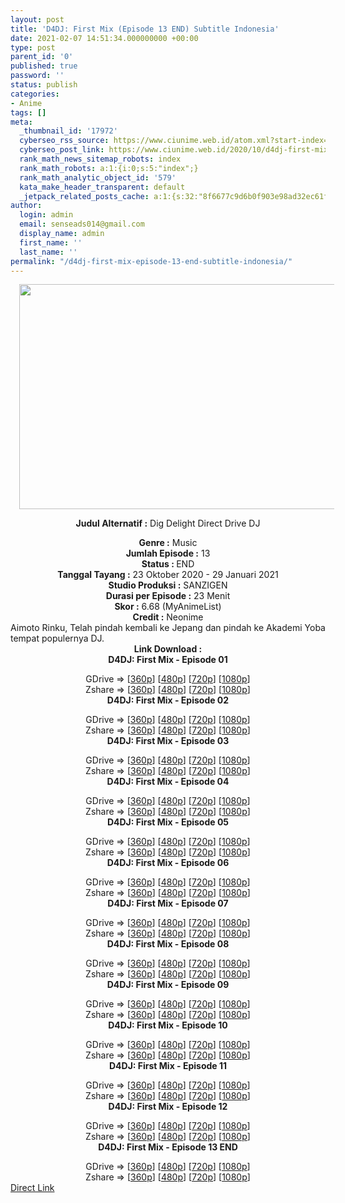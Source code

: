 ```yaml
---
layout: post
title: 'D4DJ: First Mix (Episode 13 END) Subtitle Indonesia'
date: 2021-02-07 14:51:34.000000000 +00:00
type: post
parent_id: '0'
published: true
password: ''
status: publish
categories:
- Anime
tags: []
meta:
  _thumbnail_id: '17972'
  cyberseo_rss_source: https://www.ciunime.web.id/atom.xml?start-index=301&max-results=150
  cyberseo_post_link: https://www.ciunime.web.id/2020/10/d4dj-first-mix-subtitle-indonesia.html
  rank_math_news_sitemap_robots: index
  rank_math_robots: a:1:{i:0;s:5:"index";}
  rank_math_analytic_object_id: '579'
  kata_make_header_transparent: default
  _jetpack_related_posts_cache: a:1:{s:32:"8f6677c9d6b0f903e98ad32ec61f8deb";a:2:{s:7:"expires";i:1644629819;s:7:"payload";a:0:{}}}
author:
  login: admin
  email: senseads014@gmail.com
  display_name: admin
  first_name: ''
  last_name: ''
permalink: "/d4dj-first-mix-episode-13-end-subtitle-indonesia/"
---
```

<div style="text-align: center;">
<div style="text-align: left;">
<div class="separator" style="clear: both; text-align: center;"></div>
</div>
<div class="separator" style="clear: both; text-align: center;"><a href="https://1.bp.blogspot.com/-8OAM5qbO2gE/X5e0-C6XNeI/AAAAAAAAeXg/zk_iIIpNjK8niFmflJoFXVq7IBO2iijAgCLcBGAsYHQ/s1280/D4DJ%2B-%2BFirst%2BMix.png" style="margin-left: 1em; margin-right: 1em;"><img border="0" data-original-height="720" data-original-width="1280" height="360" src="{{ site.baseurl }}/assets/2021/02/D4DJ%2B-%2BFirst%2BMix.png" width="640" /></a></div>
<p><b>Judul</b><b><b> Alternatif</b> :</b> Dig Delight Direct Drive DJ</div>
<div style="text-align: center;"><b><b>Genre :</b></b> Music</div>
<div style="text-align: center;"><b>Jumlah Episode :</b> 13<br /><b>Status : </b>END<br /><b>Tanggal Tayang :</b> 23 Oktober 2020&nbsp;- 29 Januari 2021<br /><b>Studio Produksi :</b> SANZIGEN<br /><b>Durasi per Episode :</b> 23 Menit</div>
<div style="text-align: center;"><b>Skor :</b> 6.68 (MyAnimeList)<br /><b>Credit :</b> Neonime</div>
<div style="text-align: center;"></div>
<div style="text-align: justify;">Aimoto Rinku, Telah pindah kembali ke Jepang dan pindah ke Akademi Yoba tempat populernya DJ.</div>
<div style="text-align: justify;"></div>
<div style="text-align: justify;"></div>
<div style="text-align: center;"><b>Link Download :</b></div>
<div style="text-align: center;"><b>D4DJ: First Mix - Episode 01</b></p>
<div style="text-align: center;">GDrive =&gt; [<a href="https://acefile.co/f/30867876/neonime_d4dj-fm-01-360p-zip" target="_blank" rel="noopener">360p</a>] [<a href="https://drive.google.com/uc?export=download&amp;id=18Gu5aJdNhMJEp0JANoyR_BxBuVu01RAx" target="_blank" rel="noopener">480p</a>] [<a href="https://drive.google.com/uc?export=download&amp;id=1rllgaACyQ161hW4521AWE8Zfb1L08XTU" target="_blank" rel="noopener">720p</a>] [<a href="https://drive.google.com/uc?export=download&amp;id=1n0sEBrmz2zk7yR1_I_zd1lu0HY2EQeEM" target="_blank" rel="noopener">1080p</a>]<br />Zshare =&gt; [<a href="https://www68.zippyshare.com/v/uEpUcL65/file.html" target="_blank" rel="noopener">360p</a>] [<a href="https://www15.zippyshare.com/v/VDcLS5um/file.html" target="_blank" rel="noopener">480p</a>] [<a href="https://www30.zippyshare.com/v/0VADQvGf/file.html" target="_blank" rel="noopener">720p</a>] [<a href="https://www85.zippyshare.com/v/fevJ45Uk/file.html" target="_blank" rel="noopener">1080p</a>] </div>
<div style="text-align: center;"><b>D4DJ: First Mix - Episode 02</b></p>
<div>GDrive =&gt; [<a href="https://mir.cr/JGE8CMBH" target="_blank" rel="noopener">360p</a>] [<a href="https://drive.google.com/uc?export=download&amp;id=18E8T7ctNjjATsBT0UQfxkBf-U2D8qflA" target="_blank" rel="noopener">480p</a>] [<a href="https://drive.google.com/uc?export=download&amp;id=1Cb3w081qM5tlKNiU0Yr2sWoJAil9_zO2" target="_blank" rel="noopener">720p</a>] [<a href="https://drive.google.com/uc?export=download&amp;id=1zI6ewIsCiGsY9F_5jfZb5gfpm5X7LQLq" target="_blank" rel="noopener">1080p</a>]<br />Zshare =&gt; [<a href="https://www60.zippyshare.com/v/j8DRdaZz/file.html" target="_blank" rel="noopener">360p</a>] [<a href="https://www11.zippyshare.com/v/w5TysYkw/file.html" target="_blank" rel="noopener">480p</a>] [<a href="https://www64.zippyshare.com/v/wpDPGaVQ/file.html" target="_blank" rel="noopener">720p</a>] [<a href="https://www10.zippyshare.com/v/ITQLzo8X/file.html" target="_blank" rel="noopener">1080p</a>]</div>
<div><b>D4DJ: First Mix - Episode 03</b></p>
<div>GDrive =&gt; [<a href="https://acefile.co/f/31779578/neonime_d4dj-fm-03-360p-zip" target="_blank" rel="noopener">360p</a>] [<a href="https://drive.google.com/uc?export=download&amp;id=1eAFX0pJFvgY8p2AMQiTBbguRbn0o1YPn" target="_blank" rel="noopener">480p</a>] [<a href="https://drive.google.com/uc?export=download&amp;id=16-h9vfM5sjpa-Aet9UJJheNtIa_mlYjJ" target="_blank" rel="noopener">720p</a>] [<a href="https://drive.google.com/uc?export=download&amp;id=1GCzyKARub122aEgQ2EmT6aMXerdgXSPf" target="_blank" rel="noopener">1080p</a>]<br />Zshare =&gt; [<a href="https://www35.zippyshare.com/v/hAvvs8p4/file.html" target="_blank" rel="noopener">360p</a>] [<a href="https://www40.zippyshare.com/v/afBqjIYg/file.html" target="_blank" rel="noopener">480p</a>] [<a href="https://www94.zippyshare.com/v/pZQTwKa2/file.html" target="_blank" rel="noopener">720p</a>] [<a href="https://www38.zippyshare.com/v/LWT3dz70/file.html" target="_blank" rel="noopener">1080p</a>]</div>
</div>
<div><b>D4DJ: First Mix - Episode 04</b></p>
<div>GDrive =&gt; [<a href="https://acefile.co/f/32147245/neonime_d4dj-fm-04-360p-zip" target="_blank" rel="noopener">360p</a>] [<a href="https://drive.google.com/uc?export=download&amp;id=1RpKhDRVfXHX5o6q0v-CEoNwBpGWb7j1d" target="_blank" rel="noopener">480p</a>] [<a href="https://drive.google.com/uc?export=download&amp;id=128RFG8mJMXetoYcHJUo4LfvdXo6Q0MYP" target="_blank" rel="noopener">720p</a>] [<a href="https://drive.google.com/uc?export=download&amp;id=14gDvSmZvw00aVq8a4pA1xiOcX6mo0gex" target="_blank" rel="noopener">1080p</a>]<br />Zshare =&gt; [<a href="https://www76.zippyshare.com/v/O0Q7vX9L/file.html" target="_blank" rel="noopener">360p</a>] [<a href="https://www101.zippyshare.com/v/HN9O0J9F/file.html" target="_blank" rel="noopener">480p</a>] [<a href="https://www60.zippyshare.com/v/PDjeAftq/file.html" target="_blank" rel="noopener">720p</a>] [<a href="https://www35.zippyshare.com/v/aFrqLY5U/file.html" target="_blank" rel="noopener">1080p</a>]</div>
</div>
<div><b>D4DJ: First Mix - Episode 05</b></p>
<div>GDrive =&gt; [<a href="https://acefile.co/f/32513488/neonime_d4dj-fm-05-360p-zip" target="_blank" rel="noopener">360p</a>] [<a href="https://drive.google.com/uc?export=download&amp;id=144_SI1HfIkjkW8VamnLdwbXENknqrNP8" target="_blank" rel="noopener">480p</a>] [<a href="https://drive.google.com/uc?export=download&amp;id=1kWnq-yWPGzLZHucrFoCUXfgVmzdzW80v" target="_blank" rel="noopener">720p</a>] [<a href="https://drive.google.com/uc?export=download&amp;id=1ffZgyXbqzKtaQfUnmIUIO2P8IodSMjTn" target="_blank" rel="noopener">1080p</a>]<br />Zshare =&gt; [<a href="https://www31.zippyshare.com/v/3e2dIgS3/file.html" target="_blank" rel="noopener">360p</a>] [<a href="https://www88.zippyshare.com/v/Tr5lMwaB/file.html" target="_blank" rel="noopener">480p</a>] [<a href="https://www35.zippyshare.com/v/HptFHX6M/file.html" target="_blank" rel="noopener">720p</a>] [<a href="https://www105.zippyshare.com/v/pLb06XN4/file.html" target="_blank" rel="noopener">1080p</a>]</div>
</div>
<div><b>D4DJ: First Mix - Episode 06</b></p>
<div>GDrive =&gt; [<a href="https://acefile.co/f/33201084/neonime_swrtb_-_10-360p-zip" target="_blank" rel="noopener">360p</a>] [<a href="https://drive.google.com/uc?export=download&amp;id=19W_tE06l3TB8E5-dJpSasjMcmq2I1NR0" target="_blank" rel="noopener">480p</a>] [<a href="https://drive.google.com/uc?export=download&amp;id=1JarUQ5aBoDY_MQ9jV_0460RlNjj9Paeo" target="_blank" rel="noopener">720p</a>] [<a href="https://drive.google.com/uc?export=download&amp;id=1mFuYP4dOSbBukYflIsgJJnSxc7W2OF3M" target="_blank" rel="noopener">1080p</a>]<br />Zshare =&gt; [<a href="https://www111.zippyshare.com/v/DaoZGgHz/file.html" target="_blank" rel="noopener">360p</a>] [<a href="https://www17.zippyshare.com/v/lqifeoJZ/file.html" target="_blank" rel="noopener">480p</a>] [<a href="https://www68.zippyshare.com/v/oXvpZUEc/file.html" target="_blank" rel="noopener">720p</a>] [<a href="https://www15.zippyshare.com/v/dm0MU8yz/file.html" target="_blank" rel="noopener">1080p</a>]</div>
</div>
<div><b>D4DJ: First Mix - Episode 07</b></p>
<div>GDrive =&gt; [<a href="https://acefile.co/f/33749838/neonime_d4dj-fm-07-360p-zip" target="_blank" rel="noopener">360p</a>] [<a href="https://drive.google.com/uc?export=download&amp;id=16NfcUpg1jQ7eQiyrHaMGWxzbm6V1qYtZ" target="_blank" rel="noopener">480p</a>] [<a href="https://drive.google.com/uc?export=download&amp;id=1Oz5Nu_gHa9OCDzOurbsTa023DWJPx048" target="_blank" rel="noopener">720p</a>] [<a href="https://drive.google.com/uc?export=download&amp;id=1BcjTi_kVioMueIBr5R7Ou3XPpjruG-54" target="_blank" rel="noopener">1080p</a>]<br />Zshare =&gt; [<a href="https://www73.zippyshare.com/v/dfdIhXUl/file.html" target="_blank" rel="noopener">360p</a>] [<a href="https://www36.zippyshare.com/v/aDjPg3S6/file.html" target="_blank" rel="noopener">480p</a>] [<a href="https://www69.zippyshare.com/v/ImXcrdMz/file.html" target="_blank" rel="noopener">720p</a>] [<a href="https://www109.zippyshare.com/v/p9W6d1DX/file.html" target="_blank" rel="noopener">1080p</a>]</div>
</div>
<div><b>D4DJ: First Mix - Episode 08</b></p>
<div>GDrive =&gt; [<a href="https://acefile.co/f/34592471/neonime_d4dj-fm-08-360p-zip" target="_blank" rel="noopener">360p</a>] [<a href="https://drive.google.com/uc?export=download&amp;id=17BEScn-isju9WNoCkvvIZIBNvvyEBrjs" target="_blank" rel="noopener">480p</a>] [<a href="https://drive.google.com/uc?export=download&amp;id=15Af8yoe1V5sSw92_YtBkbQJl6-SmV4iC" target="_blank" rel="noopener">720p</a>] [<a href="https://drive.google.com/uc?export=download&amp;id=1VFxc9DsTexZuYGe8lnlsRgRKFVHxwRoG" target="_blank" rel="noopener">1080p</a>]<br />Zshare =&gt; [<a href="https://www45.zippyshare.com/v/0wzCrH5j/file.html" target="_blank" rel="noopener">360p</a>] [<a href="https://www9.zippyshare.com/v/fLWtMgR4/file.html" target="_blank" rel="noopener">480p</a>] [<a href="https://www63.zippyshare.com/v/rK0thMCI/file.html" target="_blank" rel="noopener">720p</a>] [<a href="https://www53.zippyshare.com/v/4lOnvKmj/file.html" target="_blank" rel="noopener">1080p</a>]</div>
</div>
<div><b>D4DJ: First Mix - Episode 09</b></p>
<div>GDrive =&gt; [<a href="https://acefile.co/f/34592796/neonime_d4dj-fm-09-360p-zip" target="_blank" rel="noopener">360p</a>] [<a href="https://drive.google.com/uc?export=download&amp;id=1P3-_mrlIwpRAVZSP5t4xuRA9PW36iysS" target="_blank" rel="noopener">480p</a>] [<a href="https://drive.google.com/uc?export=download&amp;id=1yrHKIv6wFNiB_AA5pTG-tSbnx_atAZq2" target="_blank" rel="noopener">720p</a>] [<a href="https://drive.google.com/uc?export=download&amp;id=1JWcPdXLRe7aaoJ4CEzYcN-yWz-1BhG2-" target="_blank" rel="noopener">1080p</a>]<br />Zshare =&gt; [<a href="https://www17.zippyshare.com/v/icIKC7Im/file.html" target="_blank" rel="noopener">360p</a>] [<a href="https://www100.zippyshare.com/v/DoUCiuYm/file.html" target="_blank" rel="noopener">480p</a>] [<a href="https://www97.zippyshare.com/v/09gqSMrI/file.html" target="_blank" rel="noopener">720p</a>] [<a href="https://www63.zippyshare.com/v/4F2IJ2QG/file.html" target="_blank" rel="noopener">1080p</a>]</div>
</div>
<div><b>D4DJ: First Mix - Episode 10</b></p>
<div>GDrive =&gt; [<a href="https://acefile.co/f/35040771/neonime_d4dj-fm-10-360p-zip" target="_blank" rel="noopener">360p</a>] [<a href="https://drive.google.com/uc?export=download&amp;id=1hl-uwk3ZdULIw9Sb-wQySVc5Av7PrJYS" target="_blank" rel="noopener">480p</a>] [<a href="https://drive.google.com/uc?export=download&amp;id=14yg-P3NQgRUCmwnMokK8P_RArI1Kvw72" target="_blank" rel="noopener">720p</a>] [<a href="https://drive.google.com/uc?export=download&amp;id=1qnnuvOtQB1upscggXE5Mp2seW5iBomqJ" target="_blank" rel="noopener">1080p</a>]<br />Zshare =&gt; [<a href="https://www26.zippyshare.com/v/v6BoSzUR/file.html" target="_blank" rel="noopener">360p</a>] [<a href="https://www95.zippyshare.com/v/ZKnqp1WT/file.html" target="_blank" rel="noopener">480p</a>] [<a href="https://www112.zippyshare.com/v/2eQRbK4e/file.html" target="_blank" rel="noopener">720p</a>] [<a href="https://www99.zippyshare.com/v/I6sl4HeD/file.html" target="_blank" rel="noopener">1080p</a>]</div>
</div>
<div><b>D4DJ: First Mix - Episode 11</b></p>
<div>GDrive =&gt; [<a href="https://acefile.co/f/35460538/neonime_d4dj-fm-11-360p-zip" target="_blank" rel="noopener">360p</a>] [<a href="https://drive.google.com/uc?export=download&amp;id=1qxQKptfrlLHMgJ7dyhrCIwyxN3caUibG" target="_blank" rel="noopener">480p</a>] [<a href="https://drive.google.com/uc?export=download&amp;id=1a4_1KtPplRt2q_GeNS_nkV1idY-7mFCO" target="_blank" rel="noopener">720p</a>] [<a href="https://drive.google.com/uc?export=download&amp;id=1u3Z6-RhhjB2xzkmiFoK2cl-QoIlK18Lm" target="_blank" rel="noopener">1080p</a>]<br />Zshare =&gt; [<a href="https://www65.zippyshare.com/v/cwPE9uoK/file.html" target="_blank" rel="noopener">360p</a>] [<a href="https://www35.zippyshare.com/v/EypmUNoN/file.html" target="_blank" rel="noopener">480p</a>] [<a href="https://www113.zippyshare.com/v/5FPiNCUp/file.html" target="_blank" rel="noopener">720p</a>] [<a href="https://www86.zippyshare.com/v/1nsqkZ85/file.html" target="_blank" rel="noopener">1080p</a>]</div>
</div>
<div><b>D4DJ: First Mix - Episode 12</b></p>
<div>GDrive =&gt; [<a href="https://acefile.co/f/35851562/neonime_d4dj-fm-12-360p-zip" target="_blank" rel="noopener">360p</a>] [<a href="https://drive.google.com/uc?export=download&amp;id=1XqyhOGrBR1ueGR6EZ8e9pUKqPQMLNxzW" target="_blank" rel="noopener">480p</a>] [<a href="https://drive.google.com/uc?export=download&amp;id=17q_mzPh49ENM4WvvTaphB_wJwyGaOzVF" target="_blank" rel="noopener">720p</a>] [<a href="https://drive.google.com/uc?export=download&amp;id=1aEp6VX_0ibARMxJX3LU3AoMa6DGIudKX" target="_blank" rel="noopener">1080p</a>]<br />Zshare =&gt; [<a href="https://www91.zippyshare.com/v/VoHPRo7b/file.html" target="_blank" rel="noopener">360p</a>] [<a href="https://www35.zippyshare.com/v/odANnYpW/file.html" target="_blank" rel="noopener">480p</a>] [<a href="https://www80.zippyshare.com/v/Jbh7xqpl/file.html" target="_blank" rel="noopener">720p</a>] [<a href="https://www40.zippyshare.com/v/r6fxSaDi/file.html" target="_blank" rel="noopener">1080p</a>]</div>
</div>
<div><b>D4DJ: First Mix - Episode 13 END</b></p>
<div>GDrive =&gt; [<a href="https://acefile.co/f/36314669/neonime_d4dj-fm-13-end-360p-zip" target="_blank" rel="noopener">360p</a>] [<a href="https://drive.google.com/uc?export=download&amp;id=17WloVWBJSpaV223YJ82v0n63Dgl-kJPR" target="_blank" rel="noopener">480p</a>] [<a href="https://drive.google.com/uc?export=download&amp;id=168iUCF7HBuEmXiVXUCbKm28DOKwwasin" target="_blank" rel="noopener">720p</a>] [<a href="https://drive.google.com/uc?export=download&amp;id=1ZZ1LKyx5ai-DVXW12XVKXJeXrCeYQhPi" target="_blank" rel="noopener">1080p</a>]<br />Zshare =&gt; [<a href="https://www116.zippyshare.com/v/NGDxzJlu/file.html" target="_blank" rel="noopener">360p</a>] [<a href="https://www115.zippyshare.com/v/zBdIsBjH/file.html" target="_blank" rel="noopener">480p</a>] [<a href="https://www115.zippyshare.com/v/0RgnahlX/file.html" target="_blank" rel="noopener">720p</a>] [<a href="https://www115.zippyshare.com/v/Cs9NpCWh/file.html" target="_blank" rel="noopener">1080p</a>]</div>
</div>
</div>
</div>
<link rel="stylesheet" href="https://cdnjs.cloudflare.com/ajax/libs/font-awesome/4.7.0/css/font-awesome.min.css" />
<div class="divbtn"> <a href="https://handymansurrender.com/fihup8buzv?key=94550f7ce39444073321dde3b8782f97" class="btn"><i class="fa fa-download"></i> Direct Link</a> </div>
